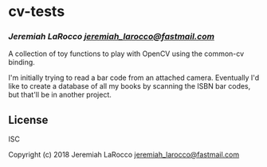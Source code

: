 # cv-tests
### _Jeremiah LaRocco <jeremiah_larocco@fastmail.com>_

A collection of toy functions to play with OpenCV using the common-cv binding.

I'm initially trying to read a bar code from an attached camera.  Eventually I'd like to create a database of all my books by scanning the ISBN bar codes, but that'll be in another project.


## License

ISC


Copyright (c) 2018 Jeremiah LaRocco <jeremiah_larocco@fastmail.com>


